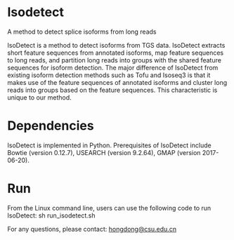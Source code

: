 # Isodetect
A method to detect splice isoforms from long reads

IsoDetect is a method to detect isoforms from TGS data. IsoDetect extracts short feature sequences from annotated isoforms, map feature sequences to long reads, and partition long reads into groups with the shared feature sequences for isoform detection. The major difference of IsoDetect from existing isoform detection methods such as Tofu and Isoseq3 is that it makes use of the feature sequences of annotated isoforms and cluster long reads into groups based on the feature sequences. This characteristic is unique to our method.

# Dependencies
IsoDetect is implemented in Python. Prerequisites of IsoDetect include Bowtie (version 0.12.7), USEARCH (version 9.2.64), GMAP (version 2017-06-20). 

# Run
From the Linux command line, users can use the following code to run IsoDetect:
sh run_isodetect.sh

For any questions, please contact: hongdong@csu.edu.cn
